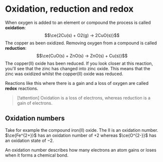 # Oxidation, reduction and redox
When oxygen is added to an element or compound the process is called **oxidation**:
$$\ce{2Cu(s) + O2(g) -> 2CuO(s)}$$
The copper as been oxidized.
Removing oxygen from a compound is called **reduction**:
$$\ce{CuO(s) + ZnO(s) -> ZnO(s) + Cu(s)}$$
The copper(II) oxide has been reduced. If you look closer at this reaction, you'll see that the zinc has changed into zinc oxide. This means that the zinc was oxidized whilst the copper(II) oxide was reduced.

Reactions like this where there is a gain and a loss of oxygen are called **redox** reactions.
> [!attention]
> Oxidation is a loss of electrons, whereas reduction is a gain of electrons.
## Oxidation numbers
Take for example the compound iron(II) oxide. The II is an oxidation number. $\ce{Fe^{2+}}$ has an oxidation number of $+2$ whereas $\ce{O^{2-}}$ has an oxidation state of $-2$.

An oxidation number describes how many electrons an atom gains or loses when it forms a chemical bond.